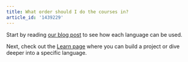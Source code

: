 ```yaml
---
title: What order should I do the courses in?
article_id: '1439229'
---
```

Start by reading [our blog post](http://www.codecademy.com/blog/86-what-language-do-you-need-to-know) to see how each language can be used.

Next, check out the [Learn page](http://www.codecademy.com/learn) where you can build a project or dive deeper into a specific language.

